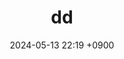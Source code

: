 ---
layout: post
title: dd
date: 2024-05-13 22:19 +0900
description: 
image: ../assets/img/javascript02.jpg
category: coding
tags: 
published: true
sitemap: true
---